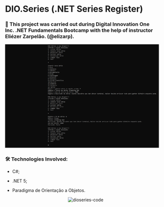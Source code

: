 <h1>DIO.Series (.NET Series Register)</h2>
<h3> 📜 This project was carried out during Digital Innovation One Inc. .NET Fundamentals Bootcamp with the help of instructor Eliézer Zarpelão. (@elizarp).</h3>


<p align="center">
<img src="https://github.com/fonluc/dio-series/blob/main/dioseries-interface.png" alt="dioseries-interface" border="0">
</p>


<h3>🛠 Technologies Involved:</h3>

- C#;

- .NET 5;

- Paradigma de Orientação a Objetos.

  <p align="center">
  <img src="https://github.com/fonluc/dioseries/blob/main/github/dioseries-code.png" alt="dioseries-code" border="0">
  </p>

